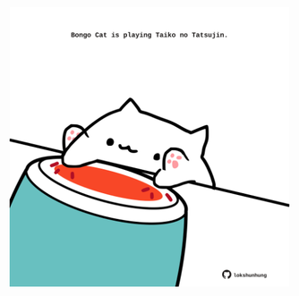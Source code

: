 <!-- built at 09/04/2023, 23:01:05 UTC -->
<p align="center">
  <img width="500" height="500" src="./ReadmeImage.svg">
</p>
